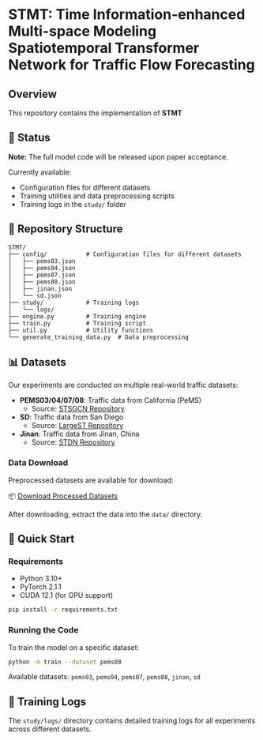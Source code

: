 # STMT: Time Information-enhanced Multi-space Modeling Spatiotemporal Transformer Network for Traffic Flow Forecasting

## Overview

This repository contains the implementation of **STMT** 

## 📢 Status

**Note:** The full model code will be released upon paper acceptance.

Currently available:
- Configuration files for different datasets
- Training utilities and data preprocessing scripts
- Training logs in the `study/` folder

## 📁 Repository Structure

```
STMT/
├── config/           # Configuration files for different datasets
│   ├── pems03.json
│   ├── pems04.json
│   ├── pems07.json
│   ├── pems08.json
│   ├── jinan.json
│   └── sd.json
├── study/            # Training logs
│   └── logs/
├── engine.py         # Training engine
├── train.py          # Training script
├── util.py           # Utility functions
└── generate_training_data.py  # Data preprocessing
```

## 📊 Datasets

Our experiments are conducted on multiple real-world traffic datasets:

- **PEMS03/04/07/08**: Traffic data from California (PeMS)
  - Source: [STSGCN Repository](https://github.com/Davidham3/STSGCN.git)
- **SD**: Traffic data from San Diego
  - Source: [LargeST Repository](https://github.com/liuxu77/LargeST.git)
- **Jinan**: Traffic data from Jinan, China
  - Source: [STDN Repository](https://github.com/roarer008/STDN.git)

### Data Download

Preprocessed datasets are available for download:

📦 [Download Processed Datasets](https://drive.google.com/file/d/1dq-35bFMltJ_Jh8G2rJQiR27SJEVLJeG/view?usp=sharing)

After downloading, extract the data into the `data/` directory.

## 🚀 Quick Start

### Requirements

- Python 3.10+
- PyTorch 2.1.1
- CUDA 12.1 (for GPU support)

```bash
pip install -r requirements.txt
```

### Running the Code

To train the model on a specific dataset:

```bash
python -m train --dataset pems08
```

Available datasets: `pems03`, `pems04`, `pems07`, `pems08`, `jinan`, `sd`

## 🔬 Training Logs

The `study/logs/` directory contains detailed training logs for all experiments across different datasets.

